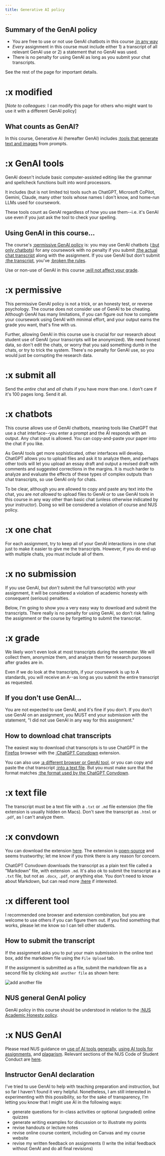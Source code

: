 ```yaml
---
title: Generative AI policy
---
```

## Summary of the GenAI policy

- You are free to use or not use GenAI chatbots in this course [:in any way](#x-modified)
- *Every* assignment in this course must include either 1) a transcript of all relevant GenAI use or 2) a statement that no GenAI was used.
- There is no penalty for using GenAI as long as you submit your chat transcripts.

See the rest of the page for important details.

# :x modified

[_Note to colleagues_: I can modify this page for others who might want to use it with a different GenAI policy]

## What counts as GenAI?

In this course, Generative AI (hereafter GenAI) includes [:tools that generate text and images](#x-GenAI-tools) from prompts.

# :x GenAI tools

GenAI doesn't include basic computer-assisted editing like the grammar and spellcheck functions built into word processors.

It includes (but is not limited to) tools such as  ChatGPT, Microsoft CoPilot, Gemini, Claude, many other tools whose names I don't know, and home-run LLMs used for coursework.

These tools count as GenAI regardless of how you use them--i.e. it's GenAI use even if you just ask the tool to check your spelling.

## Using GenAI in this course...

The course's [:permissive GenAI policy](#x-permissive) is: you may use GenAI chatbots ([:but only chatbots](#x-chatbots)) for any coursework with no penalty if you submit [:the actual chat transcript](#x-one-chat) along with the assignment. If you use GenAI but don't submit [:the transcript](#x-submit-all), you've [:broken the rules](#x-no-submission).

Use or non-use of GenAI in this course [:will not affect your grade](#x-grade).

# :x permissive

This permissive GenAI policy is not a trick, or an honesty test, or reverse psychology. The course does not consider use of GenAI to be cheating. Although GenAI has many limitations, if you can figure out how to complete your coursework using GenAI with minimal effort, and your output earns the grade you want, that's fine with us.

Further, allowing GenAI in this course use is crucial for our research about student use of GenAI (your transcripts will be anonymized). We need honest data, so don't edit the chats, or worry that you said something dumb in the chats, or try to trick the system. There's no penalty for GenAI use, so you would just be corrupting the research data.

# :x submit all

Send the *entire* chat and *all* chats if you have more than one. I don't care if it's 100 pages long. Send it all.

# :x chatbots

This course allows use of GenAI chatbots, meaning tools like ChatGPT that use a chat interface--you enter a prompt and the AI responds with an output. Any chat input is allowed. You can copy-and-paste your paper into the chat if you like.

As GenAI tools get more sophisticated, other interfaces will develop. ChatGPT allows you to upload files and ask it to analyze them, and perhaps other tools will let you upload an essay draft and output a revised draft with comments and suggested corrections in the margins. It is much harder to analyze and evaluate the effects of these types of complex outputs than chat transcripts, so use GenAI only for chats.

To be clear, although you are allowed to copy and paste any text into the chat, you are *not allowed* to upload files to GenAI or to use GenAI tools in this course in any way other than basic chat (unless otherwise indicated by your instructor). Doing so will be considered a violation of course and NUS policy.

# :x one chat

For each assignment, try to keep all of your GenAI interactions in one chat just to make it easier to give me the transcripts. However, if you do end up with multiple chats, you must include all of them.

# :x no submission

If you use GenAI, but *don't* submit the full transcript(s) with your assignment, it will be considered a violation of academic honesty with consequent (serious) penalties.

Below, I'm going to show you a very easy way to download and submit the transcripts. There really is no penalty for using GenAI, so don't risk failing the assignment or the course by forgetting to submit the transcript.

# :x grade

We likely won't even look at most transcripts during the semester. We will collect them, anonymize them, and analyze them for research purposes after grades are in.

Even if we do look at the transcripts, if your coursework is up to A standards, you will receive an A--as long as you submit the entire transcript as requested.

## If you don't use GenAI...

You are not expected to use GenAI, and it's fine if you don't. If you don't use GenAI on an assignment, you MUST end your submission with the statement, "I did not use GenAI in any way for this assignment."

## How to download chat transcripts

The easiest way to download chat transcripts is to use ChatGPT in the [Firefox](https://www.mozilla.org/en-US/firefox/new/) browser with the [:ChatGPT Convdown](#x-convdown) extension.

You can also use [:a different browser or GenAI tool](#x-different-tool), or you can copy and paste the chat transcript [:into a text file](#x-text-file). But you must make sure that the format matches [:the format used by the ChatGPT Convdown](/courses/policies/formatting/#GenAI-chats).

# :x text file

The transcript must be a text file with a `.txt` or `.md` file extension (the file extension is usually hidden on Macs). Don't save the transcript as `.html` or `.pdf`, as I can't analyze them.

# :x convdown

You can download the extension [here](https://addons.mozilla.org/en-US/firefox/addon/chatgpt-convdown). The extension is [open-source](https://github.com/esteinmann/chatgpt-convdown) and seems trustworthy; let me know if you think there is any reason for concern.

ChatGPT Convdown downloads the transcript as a plain text file called a "Markdown" file, with extension `.md`. It's also ok to submit the transcript as a `.txt` file, but not as `.docx`, `.pdf`, or anything else. You don't need to know about Markdown, but can read more [:here](https://en.wikipedia.org/wiki/Markdown) if interested.

# :x different tool

I recommended one browser and extension combination, but you are welcome to use others if you can figure them out. If you find something that works, please let me know so I can tell other students.

## How to submit the transcript

If the assignment asks you to put your main submission in the online text box, add the markdown file using the `File Upload` tab.

If the assignment is submitted as a file, submit the markdown file as a second file by clicking  `Add another file` as shown here:

![add another file](/images/add-another-file.png)

## NUS general GenAI policy

GenAI policy in this course should be understood in relation to the [:NUS Academic Honesty policy](#x-nus-genai).

# :x NUS GenAI

Please read NUS guidance on [use of AI tools generally](https://libguides.nus.edu.sg/new2nus/acadintegrity#s-lib-ctab-22144949-4), [using AI tools for assignments](https://libguides.nus.edu.sg/new2nus/acadintegrity#s-lib-ctab-22144949-5), and [plagarism](https://libguides.nus.edu.sg/copyright_essentials_teaching_learning_research/plagiarism). Relevant sections of the NUS Code of Student Conduct are [here](https://www.nus.edu.sg/celc/statements-and-e-resources-on-plagiarism/).

## Instructor GenAI declaration

I've tried to use GenAI to help with teaching preparation and instruction, but so far I haven't found it very helpful. Nonetheless, I am still interested in experimenting with this possibility, so for the sake of transparency, I'm letting you know that I might use AI in the following ways:

- generate questions for in-class activities or optional (ungraded) online quizzes
- generate writing examples for discussion or to illustrate my points
- revise handouts or lecture notes
- revise online course content, including on Canvas and my course website
- revise my written feedback on assignments (I write the initial feedback without GenAI and do all final revisions)
